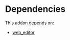 # Dependencies

This addon depends on:

- [web_editor](https://github.com/bringout/oca-ocb-web/tree/b02abf5667ee77c7bb75f0fc96a520d6c1f80ec6/odoo-bringout-oca-ocb-web_editor)
